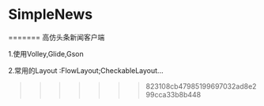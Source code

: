 # SimpleNews

=======
高仿头条新闻客户端

1.使用Volley,Glide,Gson

2.常用的Layout :FlowLayout;CheckableLayout...

>>>>>>> 823108cb47985199697032ad8e299cca33b8b448
